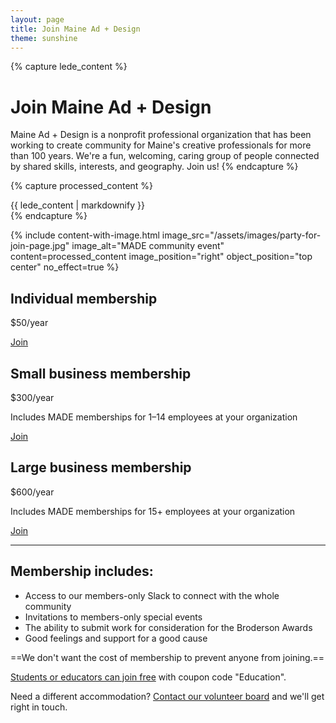 ```yaml
---
layout: page
title: Join Maine Ad + Design
theme: sunshine
---
```


{% capture lede_content %}
# Join Maine Ad + Design

Maine Ad + Design is a nonprofit professional organization that has been working to create community for Maine's creative professionals for more than 100 years. We're a fun, welcoming, caring group of people connected by shared skills, interests, and geography. Join us!
{% endcapture %}


{% capture processed_content %}
<div class="lede">
{{ lede_content | markdownify }}
</div>
{% endcapture %}

{% include content-with-image.html 
   image_src="/assets/images/party-for-join-page.jpg" 
   image_alt="MADE community event" 
   content=processed_content
   image_position="right"
   object_position="top center"
   no_effect=true %}

<div class="membership-tiers">
<div class="tier" markdown="1">
<div>
<h2>Individual membership</h2>
<p class="price">$50/year</p>
</div>
<a href="https://made.memberful.com/checkout?plan=109068" class="cta">Join</a>
</div>

<div class="tier" markdown="1">
<div>
<h2>Small business membership</h2>
<p class="price">$300/year</p>
<p>Includes MADE memberships for <nobr>1–14</nobr> employees at your organization</p>
</div>
<a href="https://made.memberful.com/checkout?plan=109069" class="cta">Join</a>
</div>

<div class="tier" markdown="1">
<div>
<h2>Large business membership</h2>
<p class="price">$600/year</p>
<p>Includes MADE memberships for 15+ employees at your organization</p>
</div>
<a href="https://made.memberful.com/checkout?plan=109070" class="cta">Join</a>
</div>
</div>

---

## Membership includes:

- Access to our members-only Slack to connect with the whole community
- Invitations to members-only special events
- The ability to submit work for consideration for the Broderson Awards
- Good feelings and support for a good cause

<div class="panel panel-seadogs" markdown="1">
==We don't want the cost of membership to prevent anyone from joining.==

[Students or educators can join free](https://made.memberful.com/checkout?plan=109068&coupon=Education) with coupon code "Education".

Need a different accommodation? [Contact our volunteer board](mailto:board@maineaddesign.com) and we'll get right in touch.
</div>
